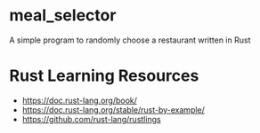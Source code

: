 # meal_selector

A simple program to randomly choose a restaurant written in Rust

# Rust Learning Resources
- https://doc.rust-lang.org/book/
- https://doc.rust-lang.org/stable/rust-by-example/
- https://github.com/rust-lang/rustlings